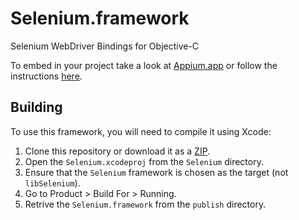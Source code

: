 # Selenium.framework

Selenium WebDriver Bindings for Objective-C

To embed in your project take a look at [Appium.app](https://github.com/appium/appium-dot-app) or follow the instructions
[here](http://wiki.remobjects.com/wiki/Linking_Custom_Frameworks_from_your_Xcode_Projects_(Xcode_(Mac))).

## Building

To use this framework, you will need to compile it using Xcode:

1. Clone this repository or download it as a [ZIP](https://github.com/appium/selenium-objective-c/releases/download/v1.0.1/Selenium.framework.zip).
1. Open the `Selenium.xcodeproj` from the `Selenium` directory.
1. Ensure that the `Selenium` framework is chosen as the target (not `libSelenium`).
1. Go to Product > Build For > Running.
1. Retrive the `Selenium.framework` from the `publish` directory.
